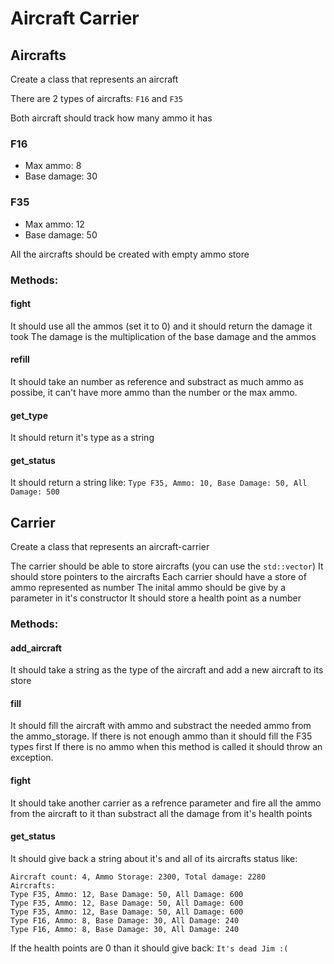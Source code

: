 # Aircraft Carrier
## Aircrafts
Create a class that represents an aircraft


There are 2 types of aircrafts: `F16` and `F35`


Both aircraft should track how many ammo it has


### F16
 - Max ammo: 8
 - Base damage: 30

### F35
 - Max ammo: 12
 - Base damage: 50

All the aircrafts should be created with empty ammo store

### Methods:

#### fight
It should use all the ammos (set it to 0) and it should return the damage it took
The damage is the multiplication of the base damage and the ammos

#### refill
It should take an number as reference and substract as much ammo as possibe,
it can't have more ammo than the number or the max ammo.

#### get_type
It should return it's type as a string

#### get_status
It should return a string like: `Type F35, Ammo: 10, Base Damage: 50, All Damage: 500`

## Carrier
Create a class that represents an aircraft-carrier


The carrier should be able to store aircrafts
(you can use the `std::vector`) It should store pointers to the aircrafts
Each carrier should have a store of ammo represented as number
The inital ammo should be give by a parameter in it's constructor
It should store a health point as a number

### Methods:


#### add_aircraft
It should take a string as the type of the aircraft and add a new aircraft to
its store

#### fill
It should fill the aircraft with ammo and substract the needed ammo from the
ammo_storage. If there is not enough ammo than it should fill the F35 types first
If there is no ammo when this method is called it should throw an exception.

#### fight
It should take another carrier as a refrence parameter and fire all the ammo
from the aircraft to it than substract all the damage from it's health points

#### get_status
It should give back a string about it's and all of its aircrafts status like:
```
Aircraft count: 4, Ammo Storage: 2300, Total damage: 2280
Aircrafts:
Type F35, Ammo: 12, Base Damage: 50, All Damage: 600
Type F35, Ammo: 12, Base Damage: 50, All Damage: 600
Type F35, Ammo: 12, Base Damage: 50, All Damage: 600
Type F16, Ammo: 8, Base Damage: 30, All Damage: 240
Type F16, Ammo: 8, Base Damage: 30, All Damage: 240
```
If the health points are 0 than it should give back: `It's dead Jim :(`